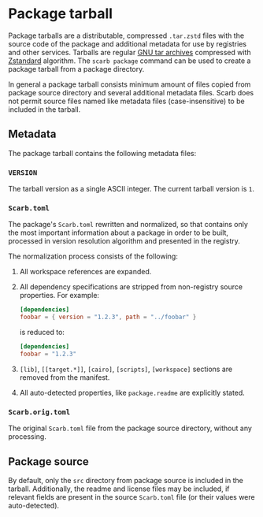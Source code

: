 # Package tarball

Package tarballs are a distributable, compressed `.tar.zstd` files with the source code of the package and additional
metadata for use by registries and other services.
Tarballs are regular [GNU tar archives](https://en.wikipedia.org/wiki/Tar_(computing)) compressed
with [Zstandard](https://facebook.github.io/zstd/) algorithm.
The `scarb package` command can be used to create a package tarball from a package directory.

In general a package tarball consists minimum amount of files copied from package source directory and several
additional metadata files.
Scarb does not permit source files named like metadata files (case-insensitive) to be included in the tarball.

## Metadata

The package tarball contains the following metadata files:

### `VERSION`

The tarball version as a single ASCII integer.
The current tarball version is `1`.

### `Scarb.toml`

The package's `Scarb.toml` rewritten and normalized, so that contains only the most important information about a
package in order to be built, processed in version resolution algorithm and presented in the registry.

The normalization process consists of the following:

1. All workspace references are expanded.
2. All dependency specifications are stripped from non-registry source properties. For example:
   ```toml
   [dependencies]
   foobar = { version = "1.2.3", path = "../foobar" }
   ```

   is reduced to:

   ```toml
   [dependencies]
   foobar = "1.2.3"
   ```
3. `[lib]`, `[[target.*]]`, `[cairo]`, `[scripts]`, `[workspace]` sections are removed from the manifest.
4. All auto-detected properties, like `package.readme` are explicitly stated.

### `Scarb.orig.toml`

The original `Scarb.toml` file from the package source directory, without any processing.

## Package source

By default, only the `src` directory from package source is included in the tarball.
Additionally, the readme and license files may be included, if relevant fields are present in the source `Scarb.toml`
file (or their values were auto-detected).
